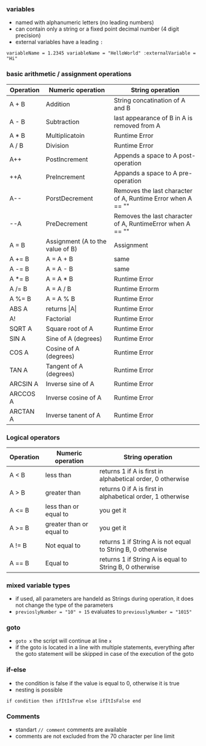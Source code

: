 ### variables
- named with alphanumeric letters (no leading numbers)
- can contain only a string or a fixed point decimal number (4 digit precision)
- external variables have a leading `:`
```
variableName = 1.2345 variableName = "HelloWorld" :externalVariable = "Hi"
```

### basic arithmetic / assignment operations
|Operation | Numeric operation | String operation|
|---|---|---|
A + B | Addition | String concatination of A and B
A - B | Subtraction | last appearance of B in A is removed from A
A * B | Multiplicatoin | Runtime Error
A / B | Division | Runtime Error
A++ | PostIncrement | Appends a space to A post-operation
++A | PreIncrement | Appands a space to A pre-operation
A\-\- | PorstDecrement | Removes the last character of A, Runtime Error when A == ""
\-\-A | PreDecrement | Removes the last character of A, RuntimeError when A == ""
A = B | Assignment (A to the value of B) | Assignment
A += B | A = A + B | same
A -= B | A = A - B | same
A \*= B | A = A \* B | Runtime Error
A /= B | A = A / B | Runtime Errorm
A %= B | A = A % B | Runtime Error
ABS A | returns \|A\| | Runtime Error
A! | Factorial | Runtime Error
SQRT A | Square root of A | Runtime Error
SIN A | Sine of A (degrees) | Runtime Error
COS A | Cosine of A (degrees) | Runtime Error
TAN A | Tangent of A (degrees) | Runtime Error
ARCSIN A | Inverse sine of A | Runtime Error
ARCCOS A | Inverse cosine of A | Runtime Error
ARCTAN A | Inverse tanent of A | Runtime Error

### Logical operators
|Operation | Numeric operation | String operation |
|---|---|---|
A < B | less than | returns 1 if A is first in alphabetical order, 0 otherwise
A > B | greater than | returns 0 if A is first in alphabetical order, 1 otherwise
A <= B | less than or equal to | you get it
A >= B | greater than or equal to | you get it
A != B | Not equal to | returns 1 if String A is not equal to String B, 0 otherwise
A == B | Equal to | returns 1 if String A is equal to String B, 0 otherwise

### mixed variable types
- if used, all parameters are handeld as Strings during operation, it does not change the type of the parameters
- `previoslyNumber = "10" + 15` evaluates to `previouslyNumber = "1015"`

### goto
- `goto x` the script will continue at line `x`
- if the goto is located in a line with multiple statements, everything after the goto statement will be skipped in case of the execution of the goto

### if-else
- the condition is false if the value is equal to 0, otherwise it is true
- nesting is possible
```
if condition then ifItIsTrue else ifItIsFalse end
```

### Comments
- standart `// comment` comments are available
- comments are not excluded from the 70 character per line limit
